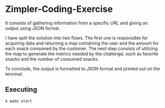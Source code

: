# Zimpler-Coding-Exercise

It consists of gathering information from a specific URL and giving an output using JSON format.

I have split the solution into two flows. The first one is responsible for acquiring data and returning a map containing the user and the amount for each snack consumed by the customer.
The next step consists of utilizing the map to generate the metrics needed by the challenge, such as favorite snacks and the number of consumed snacks.

To conclude, the output is formatted to JSON format and printed out on the terminal.



## Executing
```bash
$ make start
```